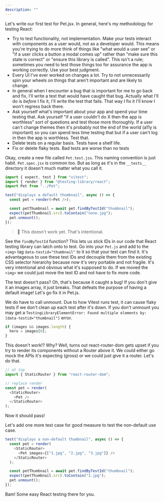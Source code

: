 ```yaml
---
description: ""
---
```


Let's write our first test for Pet.jsx. In general, here's my methodology for testing React:

- Try to test functionality, not implementation. Make your tests interact with components as a user would, not as a developer would. This means you're trying to do more think of things like "what would a user see" or "if a user clicks a button a modal comes up" rather than "make sure this state is correct" or "ensure this library is called". This isn't a rule; sometimes you need to test those things too for assurance the app is working correctly. Use your best judgment.
- Every UI I've ever worked on changes a lot. Try to not unnecessarily spin your wheels on things that aren't important and are likely to change.
- In general when I encounter a bug that is important for me to go back and fix, I'll write a test that would have caught that bug. Actually what I'll do is _before_ I fix it, I'll write the test that fails. That way I fix it I'll know I won't regress back there.
- Ask yourself what's important about your app and spend your time testing that. Ask yourself "if a user couldn't do X then the app is worthless" sort of questions and test those more thoroughly. If a user can't change themes then it's probably not the end of the world (a11y is important) so you can spend less time testing that but if a user can't log in then the app is worthless. Test that.
- Delete tests on a regular basis. Tests have a shelf life.
- Fix or delete flaky tests. Bad tests are worse than no tests

Okay, create a new file called `Pet.test.jsx`. This naming convention is just habit. `Pet.spec.jsx` is common too. But as long as it's in the `__tests__` directory it doesn't much matter what you call it.

```javascript
import { expect, test } from "vitest";
import { render } from "@testing-library/react";
import Pet from "../Pet";

test("displays a default thumbnail", async () => {
  const pet = render(<Pet />);

  const petThumbnail = await pet.findByTestId("thumbnail");
  expect(petThumbnail.src).toContain("none.jpg");
  pet.unmount();
});
```

> 🚨 This doesn't work yet. That's intentional.

See the `findByTestId` function? This lets us stick IDs in our code that React testing library can latch onto to test. Go into your `Pet.js` and add to the `<img>` tag `data-testid="thumbnail"` to it so that your test can find it. It's advantageous to use these test IDs and decouple them from the existing CSS selector hierarchy because now it's very portable and not fragile. It's very intentional and obvious what it's supposed to do. If we moved the `<img>` we could just move the test ID and not have to fix more code.

The test doesn't pass? Oh, that's because it caught a bug! If you don't give it an images array, it just breaks. That defeats the purpose of having a default image! Let's go fix it in Pet.js.

We do have to call unmount. Due to how Vitest runs test, it can cause flaky tests if we don't clean up each test after it's down. If you don't unmount you may get a `TestingLibraryElementError: Found multiple elements by: [data-testid="thumbnail"]` error.

```javascript
if (images && images.length) {
  hero = images[0];
}
```

This doesn't work!? Why? Well, turns out react-router-dom gets upset if you try to render its components without a Router above it. We could either go mock the APIs it's expecting (gross) or we could just give it a router. Let's do that.

```javascript
// at top
import { StaticRouter } from "react-router-dom";

// replace render
const pet = render(
  <StaticRouter>
    <Pet />
  </StaticRouter>
);
```

Now it should pass!

Let's add one more test case for good measure to test the non-default use case.

```javascript
test("displays a non-default thumbnail", async () => {
  const pet = render(
    <StaticRouter>
      <Pet images={["1.jpg", "2.jpg", "3.jpg"]} />
    </StaticRouter>
  );

  const petThumbnail = await pet.findByTestId("thumbnail");
  expect(petThumbnail.src).toContain("1.jpg");
  pet.unmount();
});
```

Bam! Some easy React testing there for you.

[jest-env]: https://jestjs.io/docs/configuration#testenvironment-string
